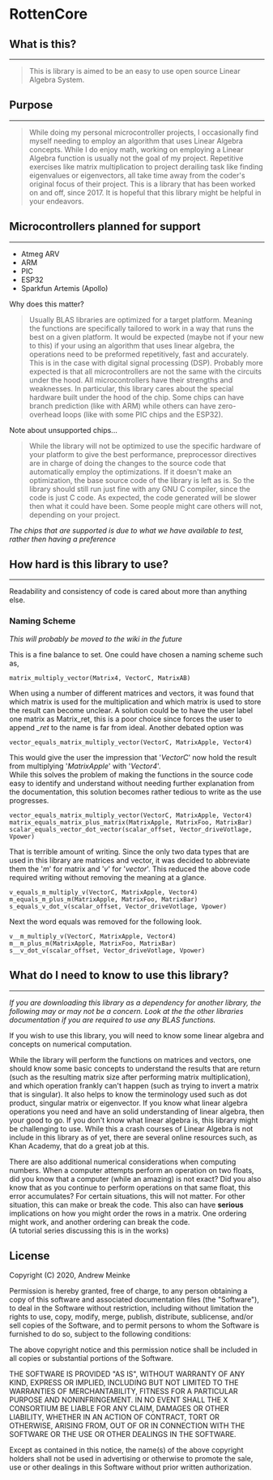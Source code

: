 # RottenCore


## What is this?
----
> This is library is aimed to be an easy to use open source Linear Algebra System.



## Purpose
----
> While doing my personal microcontroller projects, I occasionally find myself needing to employ an algorithm that uses Linear Algebra concepts.  While I do enjoy math, working on employing a Linear Algebra function is usually not the goal of my project.  Repetitive exercises like matrix multiplication to project derailing task like finding eigenvalues or eigenvectors, all take time away from the coder's original focus of their project.  This is a library that has been worked on and off, since 2017.  It is hopeful that this library might be helpful in your endeavors.



## Microcontrollers planned for support
----
* Atmeg ARV
* ARM
* PIC
* ESP32
* Sparkfun Artemis (Apollo)

Why does this matter?
> Usually BLAS libraries are optimized for a target platform.  Meaning the functions are specifically tailored to work in a way that runs the best on a given platform.  It would be expected (maybe not if your new to this) if your using an algorithm that uses linear algebra, the operations need to be preformed repetitively, fast and accurately.  This is in the case with digital signal processing (DSP).  Probably more expected is that all microcontrollers are not the same with the circuits under the hood.  All microcontrollers have their strengths and weaknesses.  In particular, this library cares about the special hardware built under the hood of the chip.  Some chips can have branch prediction (like with ARM) while others can have zero-overhead loops (like with some PIC chips and the ESP32).

Note about unsupported chips...
> While the library will not be optimized to use the specific hardware of your platform to give the best performance, preprocessor directives are in charge of doing the changes to the source code that automatically employ the optimizations.  If it doesn't make an optimization, the base source code of the library is left as is.  So the library should still run just fine with any GNU C compiler, since the code is just C code.  As expected, the code generated will be slower then what it could have been.  Some people might care others will not, depending on your project.


*The chips that are supported is due to what we have available to test, rather then having a preference*




## How hard is this library to use?
----
Readability and consistency of code is cared about more than anything else.


### Naming Scheme

*This will probably be moved to the wiki in the future*


This is a fine balance to set.  One could have chosen a naming scheme such as,

    matrix_multiply_vector(Matrix4, VectorC, MatrixAB)

When using a number of different matrices and vectors, it was found that which matrix is used for the multiplication and which matrix is used to store the result can become unclear.  A solution could be to have the user label one matrix as Matrix_ret, this is a poor choice since forces the user to append *_ret* to the name is far from ideal.  Another debated option was

    vector_equals_matrix_multiply_vector(VectorC, MatrixApple, Vector4)

This would give the user the impression that '*VectorC*' now hold the result from multiplying '*MatrixApple*' with '*Vector4*'.  
While this solves the problem of making the functions in the source code easy to identify and understand without needing further explanation from the documentation, this solution becomes rather tedious to write as the use progresses.

    vector_equals_matrix_multiply_vector(VectorC, MatrixApple, Vector4)
    matrix_equals_matrix_plus_matrix(MatrixApple, MatrixFoo, MatrixBar)
    scalar_equals_vector_dot_vector(scalar_offset, Vector_driveVotlage, Vpower)

That is terrible amount of writing. Since the only two data types that are used in this library are matrices and vector, it was decided to abbreviate them the '*m*' for matrix and '*v*' for '*vector*'.  This reduced the above code required writing without removing the meaning at a glance.

    v_equals_m_multiply_v(VectorC, MatrixApple, Vector4)
    m_equals_m_plus_m(MatrixApple, MatrixFoo, MatrixBar)
    s_equals_v_dot_v(scalar_offset, Vector_driveVotlage, Vpower)

Next the word equals was removed for the following look.

    v__m_multiply_v(VectorC, MatrixApple, Vector4)
    m__m_plus_m(MatrixApple, MatrixFoo, MatrixBar)
    s__v_dot_v(scalar_offset, Vector_driveVotlage, Vpower)




## What do I need to know to use this library?
----
*If you are downloading this library as a dependency for another library, the following may or may not be a concern.  Look at the the other libraries documentation if you are required to use any BLAS functions.*



If you wish to use this library, you will need to know some linear algebra and concepts on numerical computation.

While the library will perform the functions on matrices and vectors, one should know some basic concepts to understand the results that are return (such as the resulting matrix size after performing matrix multiplication), and which operation frankly can't happen (such as trying to invert a matrix that is singular).  It also helps to know the terminology used such as dot product, singular matrix or eigenvector.  If you know what linear algebra operations you need and have an solid understanding of linear algebra, then your good to go.  If you don't know what linear algebra is, this library might be challenging to use.  While this a crash courses of Linear Algebra is not include in this library as of yet, there are several online resources such, as Khan Academy, that do a great job at this.

There are also additional numerical considerations when computing numbers.  When a computer attempts perform an operation on two floats, did you know that a computer (while an amazing) is not exact?  Did you also know that as you continue to perform operations on that same float, this error accumulates?  For certain situations, this will not matter.  For other situation, this can make or break the code.  This also can have **serious** implications on how you might order the rows in a matrix.  One ordering might work, and another ordering can break the code.  
(A tutorial series discussing this is in the works)



## License
Copyright (C) 2020, Andrew Meinke

Permission is hereby granted, free of charge, to any person obtaining a copy of this software and associated documentation files (the "Software"), to deal in the Software without restriction, including without limitation the rights to use, copy, modify, merge, publish, distribute, sublicense, and/or sell copies of the Software, and to permit persons to whom the Software is furnished to do so, subject to the following conditions:

The above copyright notice and this permission notice shall be included in all copies or substantial portions of the Software.

THE SOFTWARE IS PROVIDED "AS IS", WITHOUT WARRANTY OF ANY KIND, EXPRESS OR IMPLIED, INCLUDING BUT NOT LIMITED TO THE WARRANTIES OF MERCHANTABILITY, FITNESS FOR A PARTICULAR PURPOSE AND NONINFRINGEMENT. IN NO EVENT SHALL THE X CONSORTIUM BE LIABLE FOR ANY CLAIM, DAMAGES OR OTHER LIABILITY, WHETHER IN AN ACTION OF CONTRACT, TORT OR OTHERWISE, ARISING FROM, OUT OF OR IN CONNECTION WITH THE SOFTWARE OR THE USE OR OTHER DEALINGS IN THE SOFTWARE.


Except as contained in this notice, the name(s) of the above copyright holders shall not be used in advertising or otherwise to promote the sale, use or other dealings in this Software without prior written authorization.

